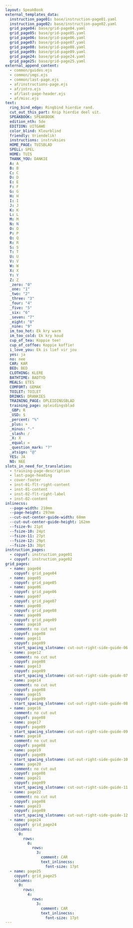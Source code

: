 ```yaml
---
layout: SpeakBook
external_templates_data:
  instruction_page01: base/instruction-page01.yaml
  instruction_page02: base/instruction-page02.yaml
  grid_page04: base/grid-page04.yaml
  grid_page05: base/grid-page05.yaml
  grid_page06: base/grid-page06.yaml
  grid_page07: base/grid-page07.yaml
  grid_page08: base/grid-page08.yaml
  grid_page09: base/grid-page09.yaml
  grid_page24: base/grid-page24.yaml
  grid_page25: base/grid-page25.yaml
external_append_content:
  - common/guides.ejs
  - common/imgs.ejs
  - common/last-page.ejs
  - af/instructions-page.ejs
  - af/intro.ejs
  - af/last-page-header.ejs
  - af/misc.ejs
text:
  ring_bind_edge: Ringbind hierdie rand.
  cut_out_this_part: Knip hierdie deel uit.
  SPEAKBOOK: SPEAKBOOK
  edition_nth: 5de
  EDITION: UITGAWE
  color_blind: Kleurblind
  friendly: Vriendelik!
  instructions: instruksies
  HOME_PAGE: TUISBLAD
  SPELL: SPEL
  HOME: TUIS
  THANK_YOU: DANKIE
  A: A
  B: B
  C: C
  D: D
  E: E
  F: F
  G: G
  H: H
  I: I
  J: J
  K: K
  L: L
  M: M
  N: N
  O: O
  P: P
  Q: Q
  R: R
  S: S
  T: T
  U: U
  V: V
  W: W
  X: X
  Y: Y
  Z: Z
  _zero: "0"
  _one: "1"
  _two: "2"
  _three: "3"
  _four: "4"
  _five: "5"
  _six: "6"
  _seven: "7"
  _eight: "8"
  _nine: "9"
  im_too_hot: Ek kry warm
  im_too_cold: Ek kry koud
  cup_of_tea: Koppie tee!
  cup_of_coffee: Koppie koffie!
  i_love_you: Ek is lief vir jou
  yes: ja
  no: nee
  CAR: KAR
  BED: BED
  CLOTHING: KLERE
  BATHTIME: BADTYD
  MEALS: ETES
  COMFORT: GEMAK
  TOILET: TOILET
  DRINKS: DRANKIES
  TRAINING_PAGE: OPLEIDINGSBLAD
  training_page: opleidingsblad
  _GBP: R
  _USD: $
  _percent: "%"
  _plus: +
  _minus: "-"
  _slash: /
  _X: X
  _equal: =
  _question_mark: "?"
  _atsign: "@"
  YES: JA
  NO: NEE
slots_in_need_for_translation:
  - training-page-description
  - last-page-heading
  - cover-footer
  - inst-01-flt-right-content
  - inst-01-content
  - inst-02-flt-right-label
  - inst-02-content
inlinecss:
  --page-width: 210mm
  --page-height: 297mm
  --cut-out-center-guide-width: 68mm
  --cut-out-center-guide-height: 162mm
  --fsize-9: 21pt
  --fsize-10: 24pt
  --fsize-11: 27pt
  --fsize-12: 29pt
  --fsize-13: 38pt
instruction_pages:
  - copyof: instruction_page01
  - copyof: instruction_page02
grid_pages:
  - name: page04
    copyof: grid_page04
  - name: page05
    copyof: grid_page05
  - name: page06
    copyof: grid_page06
  - name: page07
    copyof: grid_page07
  - name: page08
    copyof: grid_page08
  - name: page09
    copyof: grid_page09
  - name: page10
    comment: no cut out
    copyof: page08
  - name: page11
    copyof: page09
    start_spacing_slotname: cut-out-right-side-guide-06
  - name: page12
    comment: no cut out
    copyof: page08
  - name: page13
    copyof: page09
    start_spacing_slotname: cut-out-right-side-guide-07
  - name: page14
    comment: no cut out
    copyof: page08
  - name: page15
    copyof: page09
    start_spacing_slotname: cut-out-right-side-guide-08
  - name: page16
    comment: no cut out
    copyof: page08
  - name: page17
    copyof: page09
    start_spacing_slotname: cut-out-right-side-guide-09
  - name: page18
    comment: no cut out
    copyof: page08
  - name: page19
    copyof: page09
    start_spacing_slotname: cut-out-right-side-guide-10
  - name: page20
    comment: no cut out
    copyof: page08
  - name: page21
    copyof: page09
    start_spacing_slotname: cut-out-right-side-guide-11
  - name: page22
    comment: no cut out
    copyof: page08
  - name: page23
    copyof: page09
    start_spacing_slotname: cut-out-right-side-guide-12
  - name: page24
    copyof: grid_page24
    columns:
      0:
        rows:
          0:
            rows:
              3:
                comment: CAR
                text_inlinecss:
                  font-size: 17pt
  - name: page25
    copyof: grid_page25
    columns:
      0:
        rows:
          4:
            rows:
              3:
                comment: CAR
                text_inlinecss:
                  font-size: 17pt
---
```



